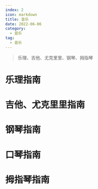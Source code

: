 ```yaml
---
index: 2
icon: markdown
title: 音乐
date: 2022-06-06
category:
  - 音乐
tag:
  - 音乐
---
```


> 乐理、吉他、尤克里里、钢琴、拇指琴

<!-- more -->

# **乐理指南**

# **吉他、尤克里里指南**

# **钢琴指南**

# **口琴指南**

# **拇指琴指南**